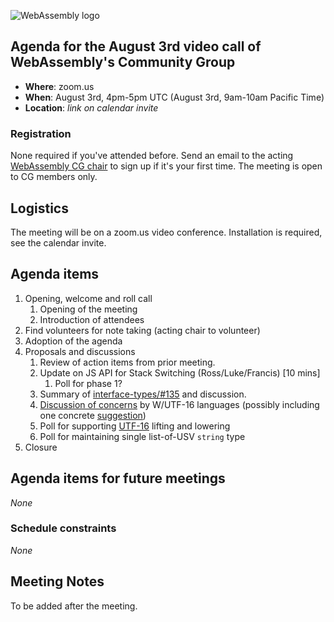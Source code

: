 ![WebAssembly logo](/images/WebAssembly.png)

## Agenda for the August 3rd video call of WebAssembly's Community Group

- **Where**: zoom.us
- **When**: August 3rd, 4pm-5pm UTC (August 3rd, 9am-10am Pacific Time)
- **Location**: *link on calendar invite*

### Registration

None required if you've attended before. Send an email to the acting [WebAssembly CG chair](mailto:webassembly-cg-chair@chromium.org)
to sign up if it's your first time. The meeting is open to CG members only.

## Logistics

The meeting will be on a zoom.us video conference.
Installation is required, see the calendar invite.

## Agenda items

1. Opening, welcome and roll call
    1. Opening of the meeting
    1. Introduction of attendees
1. Find volunteers for note taking (acting chair to volunteer)
1. Adoption of the agenda
1. Proposals and discussions
    1. Review of action items from prior meeting.
    1. Update on JS API for Stack Switching (Ross/Luke/Francis) [10 mins]
        1. Poll for phase 1?
    1. Summary of [interface-types/#135](https://github.com/WebAssembly/interface-types/issues/135) and discussion.
    2. [Discussion of concerns](https://github.com/WebAssembly/interface-types/issues/135#issuecomment-888878363) by W/UTF-16 languages (possibly including one concrete [suggestion](https://github.com/WebAssembly/interface-types/issues/135#issuecomment-889502869))
    4. Poll for supporting [UTF-16](https://github.com/WebAssembly/interface-types/issues/136#issuecomment-861799460) lifting and lowering
    5. Poll for maintaining single list-of-USV `string` type
1. Closure

## Agenda items for future meetings

*None*

### Schedule constraints

*None*

## Meeting Notes

To be added after the meeting.
